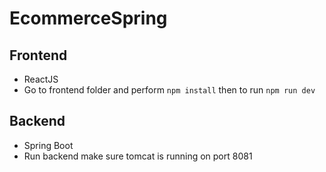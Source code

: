 # EcommerceSpring

## Frontend
-  ReactJS
-  Go to frontend folder and perform ```npm install``` then to run ```npm run dev```

## Backend
-  Spring Boot
-  Run backend make sure tomcat is running on port 8081
